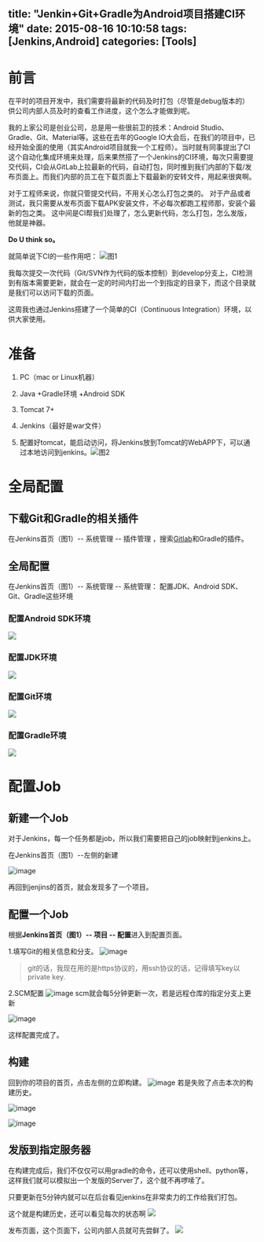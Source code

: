title: "Jenkin+Git+Gradle为Android项目搭建CI环境"
date: 2015-08-16 10:10:58
tags: [Jenkins,Android]
categories: [Tools]
---

# 前言

在平时的项目开发中，我们需要将最新的代码及时打包（尽管是debug版本的）供公司内部人员及时的查看工作进度，这个怎么才能做到呢。

我的上家公司是创业公司，总是用一些很前卫的技术：Android Studio、Gradle、Git、Material等。这些在去年的Google IO大会后，在我们的项目中，已经开始全面的使用（其实Android项目就我一个工程师）。当时就有同事提出了CI这个自动化集成环境来处理，后来果然搭了一个Jenkins的CI环境，每次只需要提交代码，CI会从GitLab上拉最新的代码，自动打包，同时推到我们内部的下载/发布页面上。而我们内部的员工在下载页面上下载最新的安转文件，用起来很爽啊。

对于工程师来说，你就只管提交代码，不用关心怎么打包之类的。
对于产品或者测试，我只需要从发布页面下载APK安装文件，不必每次都跑工程师那，安装个最新的包之类。
这中间是CI帮我们处理了，怎么更新代码，怎么打包，怎么发版，他就是神器。

**Do U think so。**

就简单说下CI的一些作用吧：
![图1](http://7xj9f0.com1.z0.glb.clouddn.com/QQ20150816-3@2x.png)

我每次提交一次代码（Git/SVN作为代码的版本控制）到develop分支上，CI检测到有版本需要更新，就会在一定的时间内打出一个到指定的目录下，而这个目录就是我们可以访问下载的页面。


这周我也通过Jenkins搭建了一个简单的CI（Continuous Integration）环境，以供大家使用。

# 准备

1. PC（mac or Linux机器）
2. Java +Gradle环境 +Android SDK
3. Tomcat 7+
4. Jenkins（最好是war文件）

5. 配置好tomcat，能启动访问，将Jenkins放到Tomcat的WebAPP下，可以通过本地访问到jenkins。![图2](http://7xj9f0.com1.z0.glb.clouddn.com/QQ20150816-1@2x.png)

# 全局配置
## 下载Git和Gradle的相关插件
 在Jenkins首页（图1）-- 系统管理 -- 插件管理 ，搜索[Gitlab](https://wiki.jenkins-ci.org/display/JENKINS/GitLab+Plugin)和Gradle的插件。
 
## 全局配置
在Jenkins首页（图1）-- 系统管理 -- 系统管理：
配置JDK、Android SDK、Git、Gradle这些环境

### 配置Android SDK环境
![](http://7xj9f0.com1.z0.glb.clouddn.com/QQ20150816-4@2x.png)

### 配置JDK环境
![](http://7xj9f0.com1.z0.glb.clouddn.com/QQ20150816-5@2x.png)

### 配置Git环境
![](http://7xj9f0.com1.z0.glb.clouddn.com/QQ20150816-16@2x.png)

### 配置Gradle环境
![](http://7xj9f0.com1.z0.glb.clouddn.com/QQ20150816-7@2x.png)

# 配置Job
## 新建一个Job

对于Jenkins，每一个任务都是job，所以我们需要把自己的job映射到jenkins上。


在Jenkins首页（图1）--左侧的新建 

![image](http://7xj9f0.com1.z0.glb.clouddn.com/QQ20150816-8@2x.png)

再回到jenjins的首页，就会发现多了一个项目。

## 配置一个Job

根据**Jenkins首页（图1）-- 项目 -- 配置**进入到配置页面。

1.填写Git的相关信息和分支。
![image](http://7xj9f0.com1.z0.glb.clouddn.com/QQ20150816-12@2x.png)


>git的话，我现在用的是https协议的，用ssh协议的话，记得填写key以private key.

2.SCM配置
![image](http://7xj9f0.com1.z0.glb.clouddn.com/QQ20150816-9@2x.png)
scm就会每5分钟更新一次，若是远程仓库的指定分支上更新

![image](http://7xj9f0.com1.z0.glb.clouddn.com/QQ20150816-11@2x.png)


这样配置完成了。
## 构建
回到你的项目的首页，点击左侧的立即构建。
![image](http://7xj9f0.com1.z0.glb.clouddn.com/QQ20150816-13@2x.png)
若是失败了点击本次的构建历史。

![image](http://7xj9f0.com1.z0.glb.clouddn.com/QQ20150816-14@2x.png)

![image](http://7xj9f0.com1.z0.glb.clouddn.com/QQ20150816-15@2x.png)

## 发版到指定服务器
在构建完成后，我们不仅仅可以用gradle的命令，还可以使用shell、python等，这样我们就可以模拟出一个发版的Server了，这个就不再啰嗦了。

只要更新在5分钟内就可以在后台看见jenkins在非常卖力的工作给我们打包。

这个就是构建历史，还可以看见每次的状态啊
![](http://7xj9f0.com1.z0.glb.clouddn.com/QQ20150816-17@2x.png)

发布页面，这个页面下，公司内部人员就可先尝鲜了。
![](http://7xj9f0.com1.z0.glb.clouddn.com/QQ20150816-18@2x.png)
